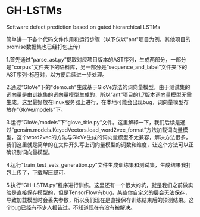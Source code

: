 # GH-LSTMs
Software defect prediction based on gated hierarchical LSTMs

简单讲一下各个代码文件作用和运行步骤（以下仅以"ant"项目为例，其他项目的promise数据集也已经打包上传）

1.首先通过“parse_ast.py”提取对应项目版本的AST序列，生成两部分，一部分是"corpus"文件夹下的语料库，另一部分是“sequence_and_label”文件夹下的AST序列-标签对，以方便后续进一步处理。

2.通过“GloVe”下的"demo.sh"生成基于GloVe方法的词向量模型，由于测试集的词向量是由训练集的词向量模型生成的，所以“ant”项目的1.7版本词向量模型无需生成。这里最好放在linux服务器上进行，在本地可能会出现bug，词向量模型存放在“GloVe/models”下。

3.运行“GloVe/models”下“glove_title.py“文件。这里解释一下，我们后续是通过“gensim.models.KeyedVectors.load_word2vec_format”方法加载词向量模型，这个word2vec的方法与GloVe生成的词向量模型不太兼容，解决方法很多，我们这里就是简单的在文件开头写上词向量模型的词数和维度，让这个方法可以正确识别词向量模型。

4.运行"train_test_sets_generation.py"文件生成训练集和测试集，生成结果我打包上传了，下载解压既可。

5.执行“GH-LSTM.py”程序进行训练。这里还有一个很大的坑，就是我们之前做实验是直接保存模型的，但是TensorFlow有bug，某些你自定义的层会无法保存，导致加载模型时会丢失参数，所以我们现在是直接保存训练结束后的预测结果。这个bug已经有不少人报告过，不知道现在有没有被解决。
